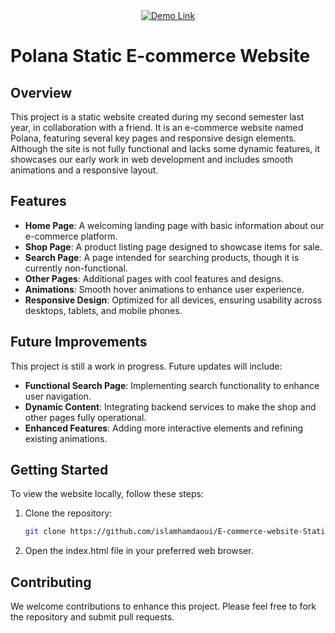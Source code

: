 <div align="center">
    <a href="https://islamhamdaoui.github.io/E-commerce-website-Static/" target="_blank">
        <img src="https://img.shields.io/badge/Demo-Link-brightgreen" alt="Demo Link">
    </a>
</div>

# Polana Static E-commerce Website

## Overview

This project is a static website created during my second semester last year, in collaboration with a friend. It is an e-commerce website named Polana, featuring several key pages and responsive design elements. Although the site is not fully functional and lacks some dynamic features, it showcases our early work in web development and includes smooth animations and a responsive layout.

## Features

- **Home Page**: A welcoming landing page with basic information about our e-commerce platform.
- **Shop Page**: A product listing page designed to showcase items for sale.
- **Search Page**: A page intended for searching products, though it is currently non-functional.
- **Other Pages**: Additional pages with cool features and designs.
- **Animations**: Smooth hover animations to enhance user experience.
- **Responsive Design**: Optimized for all devices, ensuring usability across desktops, tablets, and mobile phones.

## Future Improvements

This project is still a work in progress. Future updates will include:
- **Functional Search Page**: Implementing search functionality to enhance user navigation.
- **Dynamic Content**: Integrating backend services to make the shop and other pages fully operational.
- **Enhanced Features**: Adding more interactive elements and refining existing animations.

## Getting Started

To view the website locally, follow these steps:

1. Clone the repository:
   ```sh
   git clone https://github.com/islamhamdaoui/E-commerce-website-Static-.git ```
   
2. Open the index.html file in your preferred web browser.

## Contributing
We welcome contributions to enhance this project. Please feel free to fork the repository and submit pull requests.
